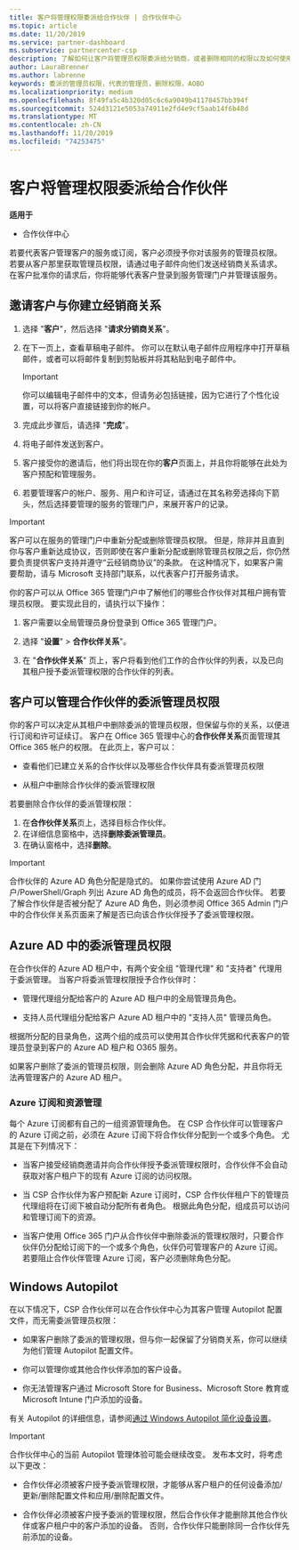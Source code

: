 ```yaml
---
title: 客户将管理权限委派给合作伙伴 | 合作伙伴中心
ms.topic: article
ms.date: 11/20/2019
ms.service: partner-dashboard
ms.subservice: partnercenter-csp
description: 了解如何让客户将管理员权限委派给分销商，或者删除相同的权限以及如何使用这些权限。
author: LauraBrenner
ms.author: labrenne
keywords: 委派的管理员权限，代表的管理员，删除权限，AOBO
ms.localizationpriority: medium
ms.openlocfilehash: 8f49fa5c4b320d05c6c6a9049b41170457bb394f
ms.sourcegitcommit: 524d3121e5053a74911e2fd4e9cf5aab14f6b48d
ms.translationtype: MT
ms.contentlocale: zh-CN
ms.lasthandoff: 11/20/2019
ms.locfileid: "74253475"
---
```

# <a name="customers-delegate-administration-privileges-to-partners"></a>客户将管理权限委派给合作伙伴

**适用于**

-  合作伙伴中心

若要代表客户管理客户的服务或订阅，客户必须授予你对该服务的管理员权限。 若要从客户那里获取管理员权限，请通过电子邮件向他们发送经销商关系请求。 在客户批准你的请求后，你将能够代表客户登录到服务管理门户并管理该服务。 

## <a name="invite-a-customer-to-establish-a-reseller-relationship-with-you"></a>邀请客户与你建立经销商关系

1.  选择 "**客户**"，然后选择 "**请求分销商关系**"。

2.  在下一页上，查看草稿电子邮件。 你可以在默认电子邮件应用程序中打开草稿邮件，或者可以将邮件复制到剪贴板并将其粘贴到电子邮件中。 

    >[!IMPORTANT]
    >你可以编辑电子邮件中的文本，但请务必包括链接，因为它进行了个性化设置，可以将客户直接链接到你的帐户。 
    
3.  完成此步骤后，请选择 "**完成**"。

4.  将电子邮件发送到客户。

5.  客户接受你的邀请后，他们将出现在你的**客户**页面上，并且你将能够在此处为客户预配和管理服务。

6.  若要管理客户的帐户、服务、用户和许可证，请通过在其名称旁选择向下箭头，然后选择要管理的服务的管理门户，来展开客户的记录。

>[!IMPORTANT]  
>客户可以在服务的管理门户中重新分配或删除管理员权限。 但是，除非并且直到你与客户重新达成协议，否则即使在客户重新分配或删除管理员权限之后，你仍然要负责提供客户支持并遵守“云经销商协议”的条款。 在这种情况下，如果客户需要帮助，请与 Microsoft 支持部门联系，以代表客户打开服务请求。

你的客户可以从 Office 365 管理门户中了解他们的哪些合作伙伴对其租户拥有管理员权限。 要实现此目的，请执行以下操作：

1. 客户需要以全局管理员身份登录到 Office 365 管理门户。

2. 选择 "**设置**" > **合作伙伴关系**"。

3. 在 "**合作伙伴关系**" 页上，客户将看到他们工作的合作伙伴的列表，以及已向其租户授予委派管理权限的合作伙伴的列表。

## <a name="customers-can-manage-a-partners-delegated-admin-privileges"></a>客户可以管理合作伙伴的委派管理员权限 

你的客户可以决定从其租户中删除委派的管理员权限，但保留与你的关系，以便进行订阅和许可证续订。 客户在 Office 365 管理中心的**合作伙伴关系**页面管理其 Office 365 帐户的权限。 在此页上，客户可以：

- 查看他们已建立关系的合作伙伴以及哪些合作伙伴具有委派管理员权限

- 从租户中删除合作伙伴的委派管理权限

若要删除合作伙伴的委派管理权限：

1. 在**合作伙伴关系**页上，选择目标合作伙伴。
2. 在详细信息窗格中，选择**删除委派管理员**。
3. 在确认窗格中，选择**删除**。

>[!IMPORTANT]  
>合作伙伴的 Azure AD 角色分配是隐式的。 如果你尝试使用 Azure AD 门户/PowerShell/Graph 列出 Azure AD 角色的成员，将不会返回合作伙伴。 若要了解合作伙伴是否被分配了 Azure AD 角色，则必须参阅 Office 365 Admin 门户中的合作伙伴关系页面来了解是否已向该合作伙伴授予了委派管理权限。

## <a name="delegated-admin-privileges-in-azure-ad"></a>Azure AD 中的委派管理员权限 

在合作伙伴的 Azure AD 租户中，有两个安全组 "管理代理" 和 "支持者" 代理用于委派管理。 当客户将委派管理权限授予合作伙伴时：

- 管理代理组分配给客户的 Azure AD 租户中的全局管理员角色。

- 支持人员代理组分配给客户 Azure AD 租户中的 "支持人员" 管理员角色。

根据所分配的目录角色，这两个组的成员可以使用其合作伙伴凭据和代表客户的管理员登录到客户的 Azure AD 租户和 O365 服务。

如果客户删除了委派的管理员权限，则会删除 Azure AD 角色分配，并且你将无法再管理客户的 Azure AD 租户。

### <a name="azure-subscriptions-and-resource-management"></a>Azure 订阅和资源管理

每个 Azure 订阅都有自己的一组资源管理角色。 在 CSP 合作伙伴可以管理客户的 Azure 订阅之前，必须在 Azure 订阅下将合作伙伴分配到一个或多个角色。 尤其是在下列情况下：

- 当客户接受经销商邀请并向合作伙伴授予委派管理权限时，合作伙伴不会自动获取对客户租户下的现有 Azure 订阅的访问权限。

- 当 CSP 合作伙伴为客户预配新 Azure 订阅时，CSP 合作伙伴租户下的管理员代理组将在订阅下被自动分配所有者角色。 根据此角色分配，组成员可以访问和管理订阅下的资源。

- 当客户使用 Office 365 门户从合作伙伴中删除委派的管理权限时，只要合作伙伴仍分配给订阅下的一个或多个角色，伙伴仍可管理客户的 Azure 订阅。 若要阻止合作伙伴管理 Azure 订阅，客户必须删除角色分配。

## <a name="windows-autopilot"></a>Windows Autopilot

<!--Maggie, 12/5/18 - Removed table showing what different CSP partner types can and can't do because all partner types are now in parity. As per Bhavya Chopra in bug 19841770.-->

在以下情况下，CSP 合作伙伴可以在合作伙伴中心为其客户管理 Autopilot 配置文件，而无需委派管理员权限： 

- 如果客户删除了委派的管理权限，但与你一起保留了分销商关系，你可以继续为他们管理 Autopilot 配置文件。

- 你可以管理你或其他合作伙伴添加的客户设备。 

- 你无法管理客户通过 Microsoft Store for Business、Microsoft Store 教育或 Microsoft Intune 门户添加的设备。

有关 Autopilot 的详细信息，请参阅[通过 Windows Autopilot 简化设备设置](https://docs.microsoft.com/partner-center/autopilot)。

>[!IMPORTANT]  
>合作伙伴中心的当前 Autopilot 管理体验可能会继续改变。 发布本文时，将考虑以下更改：

- 合作伙伴必须被客户授予委派管理权限，才能够从客户租户的任何设备添加/更新/删除配置文件和应用/删除配置文件。

- 合作伙伴必须被客户授予委派的管理权限，然后合作伙伴才能删除其他合作伙伴或客户租户中的客户添加的设备。 否则，合作伙伴只能删除同一合作伙伴先前添加的设备。

